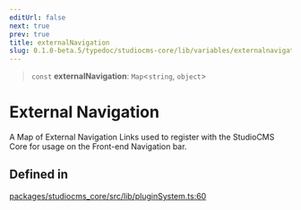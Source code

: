 ```yaml
---
editUrl: false
next: true
prev: true
title: externalNavigation
slug: 0.1.0-beta.5/typedoc/studiocms-core/lib/variables/externalnavigation
---
```


> `const` **externalNavigation**: `Map`\<`string`, `object`>

# External Navigation

A Map of External Navigation Links used to register with the StudioCMS Core for usage on the Front-end Navigation bar.

## Defined in

[packages/studiocms\_core/src/lib/pluginSystem.ts:60](https://github.com/astrolicious/studiocms/tree/main/packages/studiocms_core/src/lib/pluginSystem.ts#L60)
